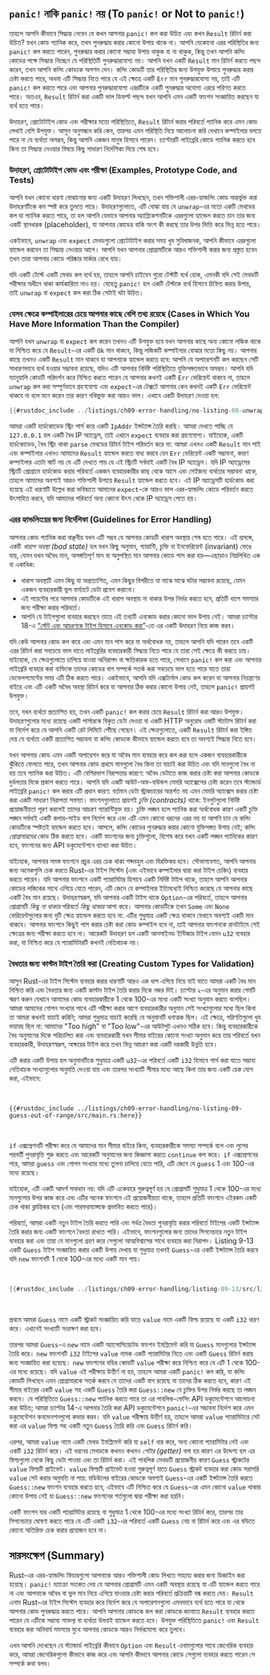 ## `panic!` নাকি `panic!` নয় (To `panic!` or Not to `panic!`)

তাহলে আপনি কীভাবে সিদ্ধান্ত নেবেন যে কখন আপনার `panic!` কল করা উচিত এবং কখন `Result` রিটার্ন করা উচিত? যখন কোড প্যানিক করে, তখন পুনরুদ্ধার করার কোনো উপায় থাকে না। আপনি যেকোনো এরর পরিস্থিতির জন্য `panic!` কল করতে পারেন, পুনরুদ্ধার করার কোনো সম্ভাব্য উপায় থাকুক বা না থাকুক, কিন্তু তখন আপনি কলিং কোডের পক্ষে সিদ্ধান্ত নিচ্ছেন যে পরিস্থিতিটি পুনরুদ্ধারযোগ্য নয়। আপনি যখন একটি `Result` মান রিটার্ন করতে পছন্দ করেন, তখন আপনি কলিং কোডকে অপশন দেন। কলিং কোডটি তার পরিস্থিতির জন্য উপযুক্ত উপায়ে পুনরুদ্ধার করার চেষ্টা করতে পারে, অথবা এটি সিদ্ধান্ত নিতে পারে যে এই ক্ষেত্রে একটি `Err` মান পুনরুদ্ধারযোগ্য নয়, তাই এটি `panic!` কল করতে পারে এবং আপনার পুনরুদ্ধারযোগ্য এররটিকে একটি পুনরুদ্ধার অযোগ্য এররে পরিণত করতে পারে। অতএব, `Result` রিটার্ন করা একটি ভাল ডিফল্ট পছন্দ যখন আপনি এমন একটি ফাংশন সংজ্ঞায়িত করছেন যা ব্যর্থ হতে পারে।

উদাহরণ, প্রোটোটাইপ কোড এবং পরীক্ষার মতো পরিস্থিতিতে, `Result` রিটার্ন করার পরিবর্তে প্যানিক করে এমন কোড লেখাই বেশি উপযুক্ত। আসুন অনুসন্ধান করি কেন, তারপর এমন পরিস্থিতি নিয়ে আলোচনা করি যেখানে কম্পাইলার বলতে পারে না যে ব্যর্থতা অসম্ভব, কিন্তু আপনি একজন মানুষ হিসাবে পারেন। চ্যাপ্টারটি লাইব্রেরি কোডে প্যানিক করতে হবে কিনা তা সিদ্ধান্ত নেওয়ার বিষয়ে কিছু সাধারণ নির্দেশিকা দিয়ে শেষ হবে।

### উদাহরণ, প্রোটোটাইপ কোড এবং পরীক্ষা (Examples, Prototype Code, and Tests)

আপনি যখন কোনো ধারণা বোঝানোর জন্য একটি উদাহরণ লিখছেন, তখন শক্তিশালী এরর-হ্যান্ডলিং কোড অন্তর্ভুক্ত করা উদাহরণটিকে কম স্পষ্ট করে তুলতে পারে। উদাহরণগুলোতে, এটি বোঝা যায় যে `unwrap`-এর মতো একটি মেথডের কল যা প্যানিক করতে পারে, তা হল আপনি যেভাবে আপনার অ্যাপ্লিকেশনটিকে এররগুলো হ্যান্ডেল করতে চান তার জন্য একটি স্থানধারক (placeholder), যা আপনার কোডের বাকি অংশ কী করছে তার উপর ভিত্তি করে ভিন্ন হতে পারে।

একইভাবে, `unwrap` এবং `expect` মেথডগুলো প্রোটোটাইপ করার সময় খুব সুবিধাজনক, আপনি কীভাবে এররগুলো হ্যান্ডেল করবেন তা সিদ্ধান্ত নেওয়ার আগে। আপনি যখন আপনার প্রোগ্রামটিকে আরও শক্তিশালী করার জন্য প্রস্তুত হবেন তখন তারা আপনার কোডে পরিষ্কার মার্কার রেখে যায়।

যদি একটি টেস্টে একটি মেথড কল ব্যর্থ হয়, তাহলে আপনি চাইবেন পুরো টেস্টটি ব্যর্থ হোক, এমনকী যদি সেই মেথডটি পরীক্ষার অধীনে থাকা কার্যকারিতা নাও হয়। যেহেতু `panic!` হল একটি টেস্টকে ব্যর্থ হিসাবে চিহ্নিত করার উপায়, তাই `unwrap` বা `expect` কল করা ঠিক সেটাই ঘটা উচিত।

### যেসব ক্ষেত্রে কম্পাইলারের চেয়ে আপনার কাছে বেশি তথ্য রয়েছে (Cases in Which You Have More Information Than the Compiler)

আপনি যখন `unwrap` বা `expect` কল করেন তখনও এটি উপযুক্ত হবে যখন আপনার কাছে অন্য কোনো লজিক থাকে যা নিশ্চিত করে যে `Result`-এর একটি `Ok` মান থাকবে, কিন্তু লজিকটি কম্পাইলার বোঝার মতো কিছু নয়। আপনার কাছে তখনও একটি `Result` মান থাকবে যা আপনাকে হ্যান্ডেল করতে হবে: আপনি যে অপারেশনটি কল করছেন সেটি সাধারণভাবে ব্যর্থ হওয়ার সম্ভাবনা রয়েছে, যদিও এটি আপনার নির্দিষ্ট পরিস্থিতিতে যুক্তিসঙ্গতভাবে অসম্ভব। আপনি যদি ম্যানুয়ালি কোডটি পরিদর্শন করে নিশ্চিত করতে পারেন যে আপনার কখনই একটি `Err` ভেরিয়েন্ট থাকবে না, তাহলে `unwrap` কল করা সম্পূর্ণভাবে গ্রহণযোগ্য এবং `expect`-এর টেক্সটে আপনার কেন কখনই একটি `Err` ভেরিয়েন্ট থাকবে না বলে মনে করেন তার কারণ নথিভুক্ত করা আরও ভাল। এখানে একটি উদাহরণ দেওয়া হল:

```rust
{{#rustdoc_include ../listings/ch09-error-handling/no-listing-08-unwrap-that-cant-fail/src/main.rs:here}}
```

আমরা একটি হার্ডকোডেড স্ট্রিং পার্স করে একটি `IpAddr` ইন্সট্যান্স তৈরি করছি। আমরা দেখতে পাচ্ছি যে `127.0.0.1` হল একটি বৈধ IP অ্যাড্রেস, তাই এখানে `expect` ব্যবহার করা গ্রহণযোগ্য। যাইহোক, একটি হার্ডকোডেড, বৈধ স্ট্রিং থাকা `parse` মেথডের রিটার্ন টাইপ পরিবর্তন করে না: আমরা এখনও একটি `Result` মান পাই এবং কম্পাইলার এখনও আমাদের `Result` হ্যান্ডেল করতে বাধ্য করবে যেন `Err` ভেরিয়েন্ট একটি সম্ভাবনা, কারণ কম্পাইলার এতটা স্মার্ট নয় যে এটি দেখতে পায় যে এই স্ট্রিংটি সর্বদাই একটি বৈধ IP অ্যাড্রেস। যদি IP অ্যাড্রেসের স্ট্রিংটি প্রোগ্রামে হার্ডকোড করার পরিবর্তে একজন ব্যবহারকারীর কাছ থেকে আসে এবং সেইজন্য ব্যর্থতার সম্ভাবনা *থাকে*, তাহলে আমাদের অবশ্যই আরও শক্তিশালী উপায়ে `Result` হ্যান্ডেল করতে হবে। এই IP অ্যাড্রেসটি হার্ডকোড করা হয়েছে এই ধারণাটি উল্লেখ করা ভবিষ্যতে আমাদের `expect`-কে আরও ভাল এরর-হ্যান্ডলিং কোডে পরিবর্তন করতে উৎসাহিত করবে, যদি আমাদের পরিবর্তে অন্য কোনো উৎস থেকে IP অ্যাড্রেস পেতে হয়।

### এরর হ্যান্ডলিংয়ের জন্য নির্দেশিকা (Guidelines for Error Handling)

আপনার কোড প্যানিক করা বাঞ্ছনীয় যখন এটি সম্ভব যে আপনার কোডটি খারাপ অবস্থায় শেষ হতে পারে। এই প্রসঙ্গে, একটি *খারাপ অবস্থা (bad state)* হল যখন কিছু অনুমান, গ্যারান্টি, চুক্তি বা ইনভেরিয়েন্ট (invariant) ভেঙে যায়, যেমন যখন অবৈধ মান, অসঙ্গতিপূর্ণ মান বা অনুপস্থিত মান আপনার কোডে পাস করা হয়—এছাড়াও নিম্নলিখিত এক বা একাধিক:

-   খারাপ অবস্থাটি এমন কিছু যা অপ্রত্যাশিত, এমন কিছুর বিপরীতে যা মাঝে মাঝে ঘটার সম্ভাবনা রয়েছে, যেমন একজন ব্যবহারকারী ভুল ফর্ম্যাটে ডেটা প্রবেশ করানো।
-   এই পয়েন্টের পরে আপনার কোডটিকে এই খারাপ অবস্থায় না থাকার উপর নির্ভর করতে হবে, প্রতিটি ধাপে সমস্যার জন্য পরীক্ষা করার পরিবর্তে।
-   আপনি যে টাইপগুলো ব্যবহার করছেন তাতে এই তথ্যটি এনকোড করার কোনো ভাল উপায় নেই। আমরা চ্যাপ্টার 18-এ [“স্টেট এবং আচরণকে টাইপ হিসাবে এনকোড করা”][encoding]<!-- ignore -->-তে এর একটি উদাহরণ নিয়ে কাজ করব।

যদি কেউ আপনার কোড কল করে এবং এমন মান পাস করে যা অর্থবোধক নয়, তাহলে আপনি যদি পারেন তবে একটি এরর রিটার্ন করা সবচেয়ে ভাল যাতে লাইব্রেরির ব্যবহারকারী সিদ্ধান্ত নিতে পারে যে তারা সেই ক্ষেত্রে কী করতে চায়। যাইহোক, যে ক্ষেত্রগুলোতে চালিয়ে যাওয়া অনিরাপদ বা ক্ষতিকারক হতে পারে, সেখানে `panic!` কল করা এবং আপনার লাইব্রেরি ব্যবহার করা ব্যক্তিকে তাদের কোডের বাগ সম্পর্কে সতর্ক করা সবচেয়ে ভাল হতে পারে যাতে তারা ডেভেলপমেন্টের সময় এটি ঠিক করতে পারে। একইভাবে, আপনি যদি এক্সটার্নাল কোড কল করেন যা আপনার নিয়ন্ত্রণের বাইরে এবং এটি একটি অবৈধ অবস্থা রিটার্ন করে যা আপনার ঠিক করার কোনো উপায় নেই, তাহলে `panic!` প্রায়শই উপযুক্ত।

তবে, যখন ব্যর্থতা প্রত্যাশিত হয়, তখন একটি `panic!` কল করার চেয়ে `Result` রিটার্ন করা আরও উপযুক্ত। উদাহরণগুলোর মধ্যে রয়েছে একটি পার্সারকে বিকৃত ডেটা দেওয়া বা একটি HTTP অনুরোধ একটি স্ট্যাটাস রিটার্ন করা যা নির্দেশ করে যে আপনি একটি রেট লিমিটে পৌঁছে গেছেন। এই ক্ষেত্রগুলোতে, একটি `Result` রিটার্ন করা ইঙ্গিত দেয় যে ব্যর্থতা একটি প্রত্যাশিত সম্ভাবনা যা কলিং কোডকে কীভাবে হ্যান্ডেল করতে হবে তা অবশ্যই সিদ্ধান্ত নিতে হবে।

যখন আপনার কোড এমন একটি অপারেশন করে যা অবৈধ মান ব্যবহার করে কল করা হলে একজন ব্যবহারকারীকে ঝুঁকিতে ফেলতে পারে, তখন আপনার কোড প্রথমে মানগুলো বৈধ কিনা তা যাচাই করা উচিত এবং যদি মানগুলো বৈধ না হয় তবে প্যানিক করা উচিত। এটি বেশিরভাগ নিরাপত্তার কারণে: অবৈধ ডেটাতে কাজ করার চেষ্টা করা আপনার কোডকে দুর্বলতার দিকে প্রকাশ করতে পারে। আপনি যদি একটি আউট-অফ-বাউন্ডস মেমরি অ্যাক্সেসের চেষ্টা করেন তবে স্ট্যান্ডার্ড লাইব্রেরি `panic!` কল করার এটি প্রধান কারণ: বর্তমান ডেটা স্ট্রাকচারের অন্তর্গত নয় এমন মেমরি অ্যাক্সেস করার চেষ্টা করা একটি সাধারণ নিরাপত্তা সমস্যা। ফাংশনগুলোতে প্রায়শই *চুক্তি (contracts)* থাকে: ইনপুটগুলো নির্দিষ্ট প্রয়োজনীয়তা পূরণ করলেই তাদের আচরণ গ্যারান্টিযুক্ত হয়। চুক্তি লঙ্ঘন হলে প্যানিক করা অর্থবোধক কারণ একটি চুক্তি লঙ্ঘন সর্বদাই একটি কলার-সাইড বাগ নির্দেশ করে এবং এটি এমন কোনো ধরনের এরর নয় যা আপনি চান যে কলিং কোডটিকে স্পষ্টতই হ্যান্ডেল করতে হবে। আসলে, কলিং কোডের পুনরুদ্ধার করার কোনো যুক্তিসঙ্গত উপায় নেই; কলিং *প্রোগ্রামারদের* কোড ঠিক করতে হবে। একটি ফাংশনের জন্য চুক্তিগুলো, বিশেষ করে যখন একটি লঙ্ঘন প্যানিকের কারণ হবে, ফাংশনের জন্য API ডকুমেন্টেশনে ব্যাখ্যা করা উচিত।

যাইহোক, আপনার সমস্ত ফাংশনে প্রচুর এরর চেক থাকা শব্দবহুল এবং বিরক্তিকর হবে। সৌভাগ্যবশত, আপনি আপনার জন্য অনেকগুলি চেক করতে Rust-এর টাইপ সিস্টেম (এবং এইভাবে কম্পাইলার দ্বারা করা টাইপ চেকিং) ব্যবহার করতে পারেন। যদি আপনার ফাংশনে একটি প্যারামিটার হিসাবে একটি নির্দিষ্ট টাইপ থাকে, তাহলে আপনি আপনার কোডের লজিকের সাথে এগিয়ে যেতে পারেন, এটি জেনে যে কম্পাইলার ইতিমধ্যেই নিশ্চিত করেছে যে আপনার কাছে একটি বৈধ মান রয়েছে। উদাহরণস্বরূপ, যদি আপনার একটি টাইপ থাকে `Option`-এর পরিবর্তে, তাহলে আপনার প্রোগ্রামটি *কিছু না থাকার* পরিবর্তে *কিছু থাকার* আশা করে। আপনার কোডটিকে তখন `Some` এবং `None` ভেরিয়েন্টগুলোর জন্য দুটি ক্ষেত্র হ্যান্ডেল করতে হবে না: এটির শুধুমাত্র একটি ক্ষেত্র থাকবে যেখানে অবশ্যই একটি মান থাকবে। আপনার ফাংশনে কিছুই পাস করার চেষ্টা করা কোড কম্পাইল হবে না, তাই আপনার ফাংশনকে রানটাইমে সেই ক্ষেত্রের জন্য পরীক্ষা করতে হবে না। আরেকটি উদাহরণ হল একটি আনসাইনড ইন্টিজার টাইপ যেমন `u32` ব্যবহার করা, যা নিশ্চিত করে যে প্যারামিটারটি কখনই নেতিবাচক নয়।

### বৈধতার জন্য কাস্টম টাইপ তৈরি করা (Creating Custom Types for Validation)

আসুন Rust-এর টাইপ সিস্টেম ব্যবহার করার ধারণাটি আরও এক ধাপ এগিয়ে নিয়ে যাই যাতে আমরা একটি বৈধ মান নিশ্চিত করি এবং বৈধতার জন্য একটি কাস্টম টাইপ তৈরি করার দিকে নজর দিই। চ্যাপ্টার ২-এর অনুমান করার গেমটি স্মরণ করুন যেখানে আমাদের কোড ব্যবহারকারীকে 1 থেকে 100-এর মধ্যে একটি সংখ্যা অনুমান করতে বলেছিল। আমরা আমাদের গোপন সংখ্যার সাথে এটি পরীক্ষা করার আগে ব্যবহারকারীর অনুমান সেই সংখ্যাগুলোর মধ্যে ছিল কিনা তা আমরা কখনই যাচাই করিনি; আমরা শুধুমাত্র যাচাই করেছি যে অনুমানটি ধনাত্মক ছিল। এই ক্ষেত্রে, পরিণতিগুলো খুব ভয়াবহ ছিল না: আমাদের "Too high" বা "Too low"-এর আউটপুট এখনও সঠিক হবে। কিন্তু ব্যবহারকারীকে বৈধ অনুমানের দিকে পরিচালিত করা এবং ব্যবহারকারী যখন সীমার বাইরের কোনো সংখ্যা অনুমান করে তার পরিবর্তে যখন ব্যবহারকারী, উদাহরণস্বরূপ, অক্ষরের টাইপ করে তখন ভিন্ন আচরণ করা একটি দরকারী উন্নতি হবে।

এটি করার একটি উপায় হল অনুমানটিকে শুধুমাত্র একটি `u32`-এর পরিবর্তে একটি `i32` হিসাবে পার্স করা যাতে সম্ভাব্য নেতিবাচক সংখ্যাগুলোর অনুমতি দেওয়া যায় এবং তারপর সংখ্যাটি সীমার মধ্যে আছে কিনা তার জন্য একটি চেক যোগ করা, এইভাবে:

<Listing file-name="src/main.rs">

```rust,ignore
{{#rustdoc_include ../listings/ch09-error-handling/no-listing-09-guess-out-of-range/src/main.rs:here}}
```

</Listing>

`if` এক্সপ্রেশনটি পরীক্ষা করে যে আমাদের মান সীমার বাইরে কিনা, ব্যবহারকারীকে সমস্যা সম্পর্কে বলে এবং লুপের পরবর্তী পুনরাবৃত্তি শুরু করতে এবং আরেকটি অনুমানের জন্য জিজ্ঞাসা করতে `continue` কল করে। `if` এক্সপ্রেশনের পরে, আমরা `guess` এবং গোপন সংখ্যার মধ্যে তুলনা চালিয়ে যেতে পারি, এটি জেনে যে `guess` 1 এবং 100-এর মধ্যে রয়েছে।

যাইহোক, এটি একটি আদর্শ সমাধান নয়: যদি এটি একেবারে গুরুত্বপূর্ণ হয় যে প্রোগ্রামটি শুধুমাত্র 1 থেকে 100-এর মধ্যে মানগুলোর উপর কাজ করে এবং এটির অনেক ফাংশনে এই প্রয়োজনীয়তা থাকে, তাহলে প্রতিটি ফাংশনে এইরকম একটি চেক থাকা ক্লান্তিকর হবে (এবং পারফরম্যান্সকে প্রভাবিত করতে পারে)।

পরিবর্তে, আমরা একটি নতুন টাইপ তৈরি করতে পারি এবং সর্বত্র বৈধতা পুনরাবৃত্তি করার পরিবর্তে টাইপের একটি ইন্সট্যান্স তৈরি করার জন্য একটি ফাংশনে বৈধতা রাখতে পারি। এইভাবে, ফাংশনগুলোর জন্য তাদের সিগনেচারে নতুন টাইপ ব্যবহার করা এবং তারা যে মানগুলো গ্রহণ করে সেগুলো আত্মবিশ্বাসের সাথে ব্যবহার করা নিরাপদ। Listing 9-13 একটি `Guess` টাইপ সংজ্ঞায়িত করার একটি উপায় দেখায় যা শুধুমাত্র তখনই `Guess`-এর একটি ইন্সট্যান্স তৈরি করবে যদি `new` ফাংশনটি 1 থেকে 100-এর মধ্যে একটি মান পায়।

<Listing number="9-13" caption="একটি `Guess` টাইপ যা শুধুমাত্র 1 থেকে 100-এর মধ্যে মান সহ চলতে থাকবে">

```rust
{{#rustdoc_include ../listings/ch09-error-handling/listing-09-13/src/lib.rs}}
```

</Listing>

প্রথমে আমরা `Guess` নামে একটি স্ট্রাকট সংজ্ঞায়িত করি যাতে `value` নামে একটি ফিল্ড রয়েছে যা একটি `i32` ধারণ করে। এখানেই সংখ্যাটি সংরক্ষণ করা হবে।

তারপর আমরা `Guess`-এ `new` নামে একটি অ্যাসোসিয়েটেড ফাংশন ইমপ্লিমেন্ট করি যা `Guess` মানগুলোর ইন্সট্যান্স তৈরি করে। `new` ফাংশনটি `i32` টাইপের `value` নামক একটি প্যারামিটার নিতে এবং একটি `Guess` রিটার্ন করার জন্য সংজ্ঞায়িত করা হয়েছে। `new` ফাংশনের বডির কোডটি `value` পরীক্ষা করে নিশ্চিত করে যে এটি 1 থেকে 100-এর মধ্যে রয়েছে। যদি `value` এই পরীক্ষায় উত্তীর্ণ না হয়, তাহলে আমরা একটি `panic!` কল করি, যা কলিং কোডটি লিখছেন এমন প্রোগ্রামারকে সতর্ক করবে যে তাদের একটি বাগ রয়েছে যা তাদের ঠিক করতে হবে, কারণ এই সীমার বাইরের একটি `value` সহ একটি `Guess` তৈরি করা `Guess::new` যে চুক্তির উপর নির্ভর করছে তা লঙ্ঘন করবে। যে পরিস্থিতিতে `Guess::new` প্যানিক করতে পারে তা এর পাবলিক-ফেসিং API ডকুমেন্টেশনে আলোচনা করা উচিত; আমরা চ্যাপ্টার 14-এ আপনার তৈরি করা API ডকুমেন্টেশনে `panic!`-এর সম্ভাবনা নির্দেশ করে এমন ডকুমেন্টেশন কনভেনশনগুলো কভার করব। যদি `value` পরীক্ষায় উত্তীর্ণ হয়, তাহলে আমরা `value` প্যারামিটারে সেট করা এর `value` ফিল্ড সহ একটি নতুন `Guess` তৈরি করি এবং `Guess` রিটার্ন করি।

এরপর, আমরা `value` নামে একটি মেথড ইমপ্লিমেন্ট করি যা `self` ধার করে, অন্য কোনো প্যারামিটার নেই এবং একটি `i32` রিটার্ন করে। এই ধরনের মেথডকে কখনও কখনও *গেটার (getter)* বলা হয় কারণ এর উদ্দেশ্য হল এর ফিল্ডগুলো থেকে কিছু ডেটা পাওয়া এবং তা রিটার্ন করা। এই পাবলিক মেথডটি প্রয়োজনীয় কারণ `Guess` স্ট্রাকটের `value` ফিল্ডটি প্রাইভেট। `value` ফিল্ডটি প্রাইভেট হওয়া গুরুত্বপূর্ণ যাতে `Guess` স্ট্রাকট ব্যবহার করা কোড সরাসরি `value` সেট করার অনুমতি না পায়: মডিউলের বাইরের কোডকে অবশ্যই `Guess`-এর একটি ইন্সট্যান্স তৈরি করতে `Guess::new` ফাংশন ব্যবহার করতে হবে, এইভাবে এটি নিশ্চিত করে যে `Guess`-এর এমন কোনো `value` থাকার কোনো উপায় নেই যা `Guess::new` ফাংশনের শর্তগুলো দ্বারা পরীক্ষা করা হয়নি।

একটি ফাংশন যার একটি প্যারামিটার রয়েছে বা শুধুমাত্র 1 থেকে 100-এর মধ্যে সংখ্যা রিটার্ন করে, তারপর তার সিগনেচারে ঘোষণা করতে পারে যে এটি একটি `i32`-এর পরিবর্তে একটি `Guess` নেয় বা রিটার্ন করে এবং এর বডিতে কোনো অতিরিক্ত চেক করার প্রয়োজন হবে না।

## সারসংক্ষেপ (Summary)

Rust-এর এরর-হ্যান্ডলিং ফিচারগুলো আপনাকে আরও শক্তিশালী কোড লিখতে সাহায্য করার জন্য ডিজাইন করা হয়েছে। `panic!` ম্যাক্রো সংকেত দেয় যে আপনার প্রোগ্রামটি এমন একটি অবস্থায় রয়েছে যা এটি হ্যান্ডেল করতে পারে না এবং আপনাকে অবৈধ বা ভুল মান নিয়ে এগিয়ে যাওয়ার চেষ্টা করার পরিবর্তে প্রক্রিয়াটি বন্ধ করতে দেয়। `Result` এনাম Rust-এর টাইপ সিস্টেম ব্যবহার করে নির্দেশ করে যে অপারেশনগুলো এমনভাবে ব্যর্থ হতে পারে যা থেকে আপনার কোড পুনরুদ্ধার করতে পারে। আপনি আপনার কোডকে কল করা কোডকে জানাতে `Result` ব্যবহার করতে পারেন যে এটিকে সম্ভাব্য সাফল্য বা ব্যর্থতা উভয়ই হ্যান্ডেল করতে হবে। উপযুক্ত পরিস্থিতিতে `panic!` এবং `Result` ব্যবহার করা অনিবার্য সমস্যার মুখে আপনার কোডকে আরও নির্ভরযোগ্য করে তুলবে।

এখন আপনি দেখেছেন যে স্ট্যান্ডার্ড লাইব্রেরি কীভাবে `Option` এবং `Result` এনামগুলোর সাথে জেনেরিক ব্যবহার করে, আমরা জেনেরিকগুলো কীভাবে কাজ করে এবং আপনি কীভাবে আপনার কোডে সেগুলো ব্যবহার করতে পারেন সে সম্পর্কে কথা বলব।

[encoding]: ch18-03-oo-design-patterns.html#encoding-states-and-behavior-as-types
